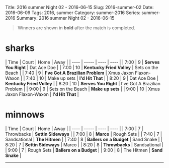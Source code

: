 Title: 2016 summer Night 02 - 2016-06-15
Slug: 2016-summer-02
Date: 2016-06-09
Tags: 2016, summer
Category: summer-2016
Series: summer-2016
Summary: 2016 summer Night 02 - 2016-06-15

> Winners are shown in **bold** after the match is completed.

sharks
=====
| Time | Court | Home | Away |
| ---- | ----- | ---- | ---- | <!-- begin table -->
| 7:00 | 9 | **Serves You Right** | Dat Ace Doe |
| 7:00 | 10 | **Kentucky Fried Volley** | Sets on the Beach |
| 7:40 | 9 | **I've Got A Brazilian Problem** | Xmus Jaxon Flaxon-Waxon |
| 7:40 | 10 | Make up sets | **I'd Hit That** |
| 8:20 | 9 | Dat Ace Doe | **Kentucky Fried Volley** |
| 8:20 | 10 | **Serves You Right** | I've Got A Brazilian Problem |
| 9:00 | 9 | Sets on the Beach | **Make up sets** |
| 9:00 | 10 | Xmus Jaxon Flaxon-Waxon | **I'd Hit That** |

<!-- end table -->
minnows
=====
| Time | Court | Home | Away |
| ---- | ----- | ---- | ---- | <!-- begin table -->
| 7:00 | 7 | Throwbacks | **Settin Sideways** |
| 7:00 | 8 | **Marco** | Rough Sets |
| 7:40 | 7 | Sandsational | **The Hitmen** |
| 7:40 | 8 | **Ballers on a Budget** | Sand Snake |
| 8:20 | 7 | **Settin Sideways** | Marco |
| 8:20 | 8 | **Throwbacks** | Sandsational |
| 9:00 | 7 | Rough Sets | **Ballers on a Budget** |
| 9:00 | 8 | The Hitmen | **Sand Snake** |

<!-- end table -->



---
